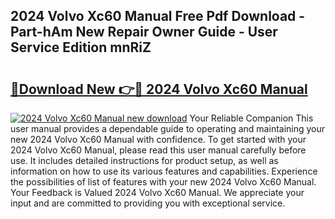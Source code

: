 ## 2024 Volvo Xc60 Manual Free Pdf Download - Part-hAm New Repair Owner Guide - User Service Edition mnRiZ

# <h2><a href="http://bc26155.oget.top/?id=2024+Volvo+Xc60+Manual">🔗Download New 👉🔴 2024 Volvo Xc60 Manual</a></h2>

[![2024 Volvo Xc60 Manual new download](https://i.imgur.com/5g1atiW.png)](http://bc26155.oget.top/?id=2024+Volvo+Xc60+Manual)
Your Reliable Companion This user manual provides a dependable guide to operating and maintaining your new 2024 Volvo Xc60 Manual with confidence. To get started with your 2024 Volvo Xc60 Manual, please read this user manual carefully before use. It includes detailed instructions for product setup, as well as information on how to use its various features and capabilities. Experience the possibilities of list of features with your new 2024 Volvo Xc60 Manual. Your Feedback is Valued 2024 Volvo Xc60 Manual. We appreciate your input and are committed to providing you with exceptional service.
